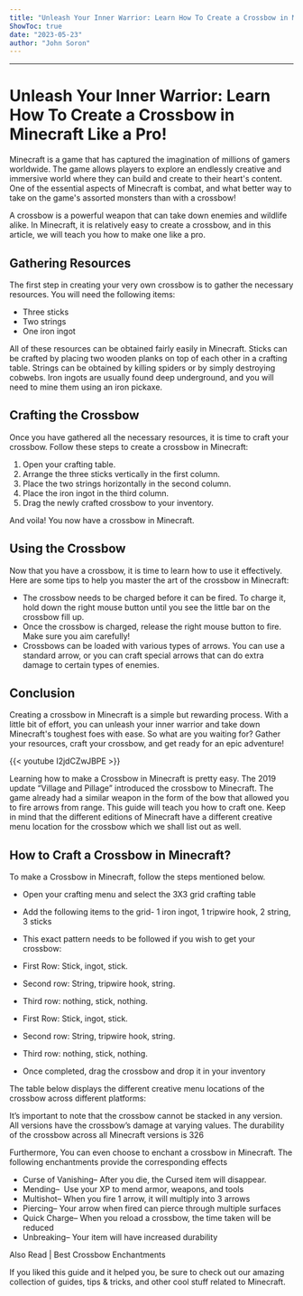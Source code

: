```yaml
---
title: "Unleash Your Inner Warrior: Learn How To Create a Crossbow in Minecraft Like a Pro!"
ShowToc: true 
date: "2023-05-23"
author: "John Soron"
---
```

*****
# Unleash Your Inner Warrior: Learn How To Create a Crossbow in Minecraft Like a Pro!

Minecraft is a game that has captured the imagination of millions of gamers worldwide. The game allows players to explore an endlessly creative and immersive world where they can build and create to their heart's content. One of the essential aspects of Minecraft is combat, and what better way to take on the game's assorted monsters than with a crossbow!

A crossbow is a powerful weapon that can take down enemies and wildlife alike. In Minecraft, it is relatively easy to create a crossbow, and in this article, we will teach you how to make one like a pro.

## Gathering Resources

The first step in creating your very own crossbow is to gather the necessary resources. You will need the following items:

* Three sticks
* Two strings
* One iron ingot

All of these resources can be obtained fairly easily in Minecraft. Sticks can be crafted by placing two wooden planks on top of each other in a crafting table. Strings can be obtained by killing spiders or by simply destroying cobwebs. Iron ingots are usually found deep underground, and you will need to mine them using an iron pickaxe.

## Crafting the Crossbow

Once you have gathered all the necessary resources, it is time to craft your crossbow. Follow these steps to create a crossbow in Minecraft:

1. Open your crafting table.
2. Arrange the three sticks vertically in the first column.
3. Place the two strings horizontally in the second column.
4. Place the iron ingot in the third column.
5. Drag the newly crafted crossbow to your inventory.

And voila! You now have a crossbow in Minecraft.

## Using the Crossbow

Now that you have a crossbow, it is time to learn how to use it effectively. Here are some tips to help you master the art of the crossbow in Minecraft:

* The crossbow needs to be charged before it can be fired. To charge it, hold down the right mouse button until you see the little bar on the crossbow fill up.
* Once the crossbow is charged, release the right mouse button to fire. Make sure you aim carefully!
* Crossbows can be loaded with various types of arrows. You can use a standard arrow, or you can craft special arrows that can do extra damage to certain types of enemies.

## Conclusion

Creating a crossbow in Minecraft is a simple but rewarding process. With a little bit of effort, you can unleash your inner warrior and take down Minecraft's toughest foes with ease. So what are you waiting for? Gather your resources, craft your crossbow, and get ready for an epic adventure!

{{< youtube I2jdCZwJBPE >}} 



Learning how to make a Crossbow in Minecraft is pretty easy. The 2019 update “Village and Pillage” introduced the crossbow to Minecraft. The game already had a similar weapon in the form of the bow that allowed you to fire arrows from range. This guide will teach you how to craft one. Keep in mind that the different editions of Minecraft have a different creative menu location for the crossbow which we shall list out as well.
 
## How to Craft a Crossbow in Minecraft?
 
To make a Crossbow in Minecraft, follow the steps mentioned below.
 
- Open your crafting menu and select the 3X3 grid crafting table

 
- Add the following items to the grid- 1 iron ingot, 1 tripwire hook, 2 string, 3 sticks

 
 
 
- This exact pattern needs to be followed if you wish to get your crossbow:
 - First Row: Stick, ingot, stick.
 - Second row: String, tripwire hook, string.
 - Third row: nothing, stick, nothing.

 

 
- First Row: Stick, ingot, stick.
 - Second row: String, tripwire hook, string.
 - Third row: nothing, stick, nothing.

 
- Once completed, drag the crossbow and drop it in your inventory

 
The table below displays the different creative menu locations of the crossbow across different platforms:
 
It’s important to note that the crossbow cannot be stacked in any version. All versions have the crossbow’s damage at varying values. The durability of the crossbow across all Minecraft versions is 326
 
Furthermore, You can even choose to enchant a crossbow in Minecraft. The following enchantments provide the corresponding effects
 
- Curse of Vanishing– After you die, the Cursed item will disappear.
 - Mending–  Use your XP to mend armor, weapons, and tools
 - Multishot– When you fire 1 arrow, it will multiply into 3 arrows
 - Piercing– Your arrow when fired can pierce through multiple surfaces
 - Quick Charge– When you reload a crossbow, the time taken will be reduced
 - Unbreaking– Your item will have increased durability

 
Also Read | Best Crossbow Enchantments
 
If you liked this guide and it helped you, be sure to check out our amazing collection of guides, tips & tricks, and other cool stuff related to Minecraft.




